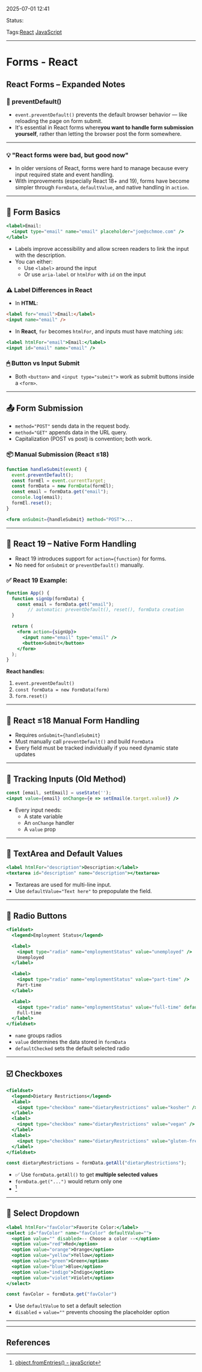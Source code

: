 
2025-07-01 12:41

Status:

Tags:[React](3%20-%20Tags/React.md) [JavaScript](3%20-%20Tags/JavaScript.md)

---
# Forms - React
## React Forms – Expanded Notes

### 🚫 preventDefault()
- `event.preventDefault()` prevents the default browser behavior — like reloading the page on form submit.
- It's essential in React forms where**you want to handle form submission yourself**, rather than letting the browser post the form somewhere.
 
---

### 💡 "React forms were bad, but good now"
- In older versions of React, forms were hard to manage because every input required state and event handling.
- With improvements (especially React 18+ and 19), forms have become simpler through `FormData`, `defaultValue`, and native handling in `action`.

---

## 🧱 Form Basics
```jsx
<label>Email:
  <input type="email" name="email" placeholder="joe@schmoe.com" />
</label>
```

- Labels improve accessibility and allow screen readers to link the input with the description.
- You can either:
  - Use `<label>` around the input
  - Or use `aria-label` or `htmlFor` with `id` on the input

### ⚠️ Label Differences in React
- In **HTML**:
```html
<label for="email">Email:</label>
<input name="email" />
```
- In **React**, `for` becomes `htmlFor`, and inputs must have matching `id`s:
```jsx
<label htmlFor="email">Email:</label>
<input id="email" name="email" />
```

### 🖱 Button vs Input Submit
- Both `<button>` and `<input type="submit">` work as submit buttons inside a `<form>`.

---

## 📤 Form Submission
- `method="POST"` sends data in the request body.
- `method="GET"` appends data in the URL query.
- Capitalization (POST vs post) is convention; both work.

### 📦 Manual Submission (React ≤18)
```jsx
function handleSubmit(event) {
  event.preventDefault();
  const formEl = event.currentTarget;
  const formData = new FormData(formEl);
  const email = formData.get("email");
  console.log(email);
  formEl.reset();
}
```

```jsx
<form onSubmit={handleSubmit} method="POST">...
```

---

## 🧪 React 19 – Native Form Handling
- React 19 introduces support for `action={function}` for forms.
- No need for `onSubmit` or `preventDefault()` manually.

### ✅ React 19 Example:
```jsx
function App() {
  function signUp(formData) {
    const email = formData.get("email");
	    // automatic: preventDefault(), reset(), formData creation
  }

  return (
    <form action={signUp}>
      <input name="email" type="email" />
      <button>Submit</button>
    </form>
  );
}
```

**React handles:**
1. `event.preventDefault()`
2. `const formData = new FormData(form)`
3. `form.reset()`

---

## 🧓 React ≤18 Manual Form Handling
- Requires `onSubmit={handleSubmit}`
- Must manually call `preventDefault()` and build `FormData`
- Every field must be tracked individually if you need dynamic state updates

---

## 📄 Tracking Inputs (Old Method)
```jsx
const [email, setEmail] = useState('');
<input value={email} onChange={e => setEmail(e.target.value)} />
```
- Every input needs:
  - A state variable
  - An `onChange` handler
  - A `value` prop

---

## 📝 TextArea and Default Values
```jsx
<label htmlFor="description">Description:</label>
<textarea id="description" name="description"></textarea>
```
- Textareas are used for multi-line input.
- Use `defaultValue="Text here"` to prepopulate the field.

---

## 🔘 Radio Buttons
```jsx
<fieldset>
  <legend>Employment Status</legend>

  <label>
    <input type="radio" name="employmentStatus" value="unemployed" />
    Unemployed
  </label>

  <label>
    <input type="radio" name="employmentStatus" value="part-time" />
    Part-time
  </label>

  <label>
    <input type="radio" name="employmentStatus" value="full-time" defaultChecked />
    Full-time
  </label>
</fieldset>
```

- `name` groups radios
- `value` determines the data stored in `formData`
- `defaultChecked` sets the default selected radio

---

## ☑️ Checkboxes
```jsx
<fieldset>
  <legend>Dietary Restrictions</legend>
  <label>
    <input type="checkbox" name="dietaryRestrictions" value="kosher" /> Kosher
  </label>
  <label>
    <input type="checkbox" name="dietaryRestrictions" value="vegan" /> Vegan
  </label>
  <label>
    <input type="checkbox" name="dietaryRestrictions" value="gluten-free" defaultChecked /> Gluten-Free
  </label>
</fieldset>
```

```jsx
const dietaryRestrictions = formData.getAll("dietaryRestrictions");
```
- ✅ Use `formData.getAll()` to get **multiple selected values**
- `formData.get("...")` would return only one 
- [^1]

---

## 🔽 Select Dropdown
```jsx
<label htmlFor="favColor">Favorite Color:</label>
<select id="favColor" name="favColor" defaultValue="">
  <option value="" disabled>-- Choose a color --</option>
  <option value="red">Red</option>
  <option value="orange">Orange</option>
  <option value="yellow">Yellow</option>
  <option value="green">Green</option>
  <option value="blue">Blue</option>
  <option value="indigo">Indigo</option>
  <option value="violet">Violet</option>
</select>
```

```js
const favColor = formData.get("favColor")
```
- Use `defaultValue` to set a default selection
- `disabled` + `value=""` prevents choosing the placeholder option

---





---
## References

[^1]: [object.fromEntries() - javaScript](6%20-%20Main%20notes/Frontend/Javascript%20notes/object.fromEntries()%20-%20javaScript.md)
